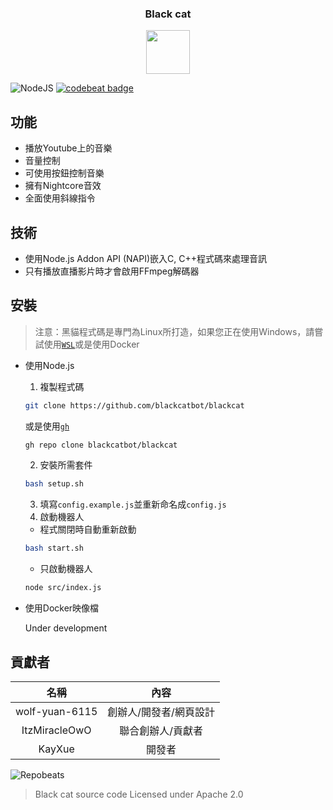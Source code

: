 <h3 align="center">Black cat</h3>
<p align="center">
  <img src="https://catmusic.ml/favicon.png" width="70" height="70" />
</p>

![NodeJS](https://img.shields.io/badge/Node.js-6DA55F?style=flat&logo=node.js&logoColor=white)
[![codebeat badge](https://codebeat.co/badges/92ee76a9-f812-4a55-beb5-c02375a441c6)](https://codebeat.co/projects/github-com-blackcatbot-blackcat-rewrite)

## 功能
- 播放Youtube上的音樂
- 音量控制
- 可使用按鈕控制音樂
- 擁有Nightcore音效
- 全面使用斜線指令

## 技術
- 使用Node.js Addon API (NAPI)嵌入C, C++程式碼來處理音訊
- 只有播放直播影片時才會啟用FFmpeg解碼器

## 安裝

> 注意：黑貓程式碼是專門為Linux所打造，如果您正在使用Windows，請嘗試使用[`WSL`](https://ubuntu.com/wsl)或是使用Docker

- 使用Node.js

  1. 複製程式碼
    ```sh
    git clone https://github.com/blackcatbot/blackcat
    ```
    或是使用[`gh`](https://cli.github.com)
    ```sh
    gh repo clone blackcatbot/blackcat
    ```
  2. 安裝所需套件
    ```sh
    bash setup.sh
    ```
  3. 填寫`config.example.js`並重新命名成`config.js`
  4. 啟動機器人
    - 程式關閉時自動重新啟動
    ```sh
    bash start.sh
    ```
    - 只啟動機器人
    ```sh
    node src/index.js
    ```
- 使用Docker映像檔
  
  Under development

## 貢獻者

| 名稱 | 內容 |
| :---: | :---: |
| wolf-yuan-6115 | 創辦人/開發者/網頁設計 |
| ItzMiracleOwO | 聯合創辦人/貢獻者 |
| KayXue | 開發者 |

![Repobeats](https://repobeats.axiom.co/api/embed/a6bd28c74d122a98b8db7d45fd5ca39ad0e8b12e.svg)

> Black cat source code
> Licensed under Apache 2.0
